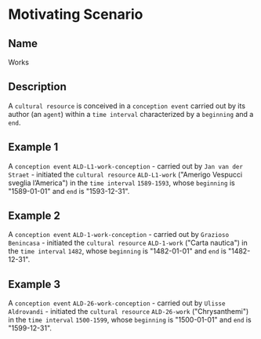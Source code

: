 # Motivating Scenario
## Name
Works

## Description
A `cultural resource` is conceived in a `conception event` carried out by its author (an `agent`) within a `time interval` characterized by a `beginning` and a `end`.

## Example 1
A `conception event` `ALD-L1-work-conception` - carried out by `Jan van der Straet` - initiated the `cultural resource` `ALD-L1-work` ("Amerigo Vespucci sveglia l’America") in the `time interval` `1589-1593`, whose `beginning` is "1589-01-01" and `end` is "1593-12-31".

## Example 2
A `conception event` `ALD-1-work-conception` - carried out by `Grazioso Benincasa` - initiated the `cultural resource` `ALD-1-work` ("Carta nautica") in the `time interval` `1482`, whose `beginning` is "1482-01-01" and `end` is "1482-12-31".

## Example 3
A `conception event` `ALD-26-work-conception` - carried out by `Ulisse Aldrovandi` - initiated the `cultural resource` `ALD-26-work` ("Chrysanthemi") in the `time interval` `1500-1599`, whose `beginning` is "1500-01-01" and `end` is "1599-12-31".

